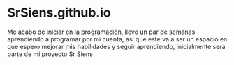 # SrSiens.github.io
Me acabo de iniciar en la programación, llevo un par de semanas aprendiendo a programar por mi cuenta, asi que este va a ser un espacio en que espero mejorar mis habilidades y seguir aprendiendo, inicialmente sera parte de mi proyecto Sr Siens
